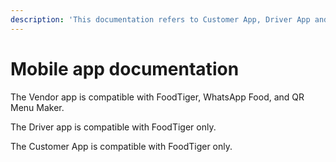 ```yaml
---
description: 'This documentation refers to Customer App, Driver App and Vendor app'
---
```


# Mobile app documentation

The Vendor app is compatible with FoodTiger, WhatsApp Food, and QR Menu Maker.

The Driver app is compatible with FoodTiger only.

The Customer App is compatible with FoodTiger only. 

